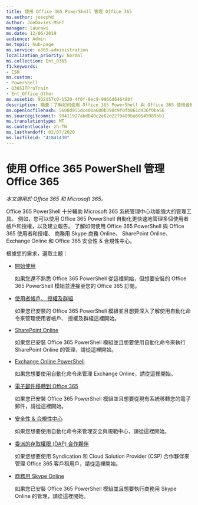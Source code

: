 ```yaml
---
title: 使用 Office 365 PowerShell 管理 Office 365
ms.author: josephd
author: JoeDavies-MSFT
manager: laurawi
ms.date: 12/06/2019
audience: Admin
ms.topic: hub-page
ms.service: o365-administration
localization_priority: Normal
ms.collection: Ent_O365
f1.keywords:
- CSH
ms.custom:
- PowerShell
- O365ITProTrain
- Ent_Office_Other
ms.assetid: 932d57c0-1520-4f0f-8ec9-9966d646480f
description: 摘要：了解如何使用 Office 365 PowerShell 與 Office 365 使用者和授權、商務用 Skype Online、SharePoint Online、Exchange Online 和 Office 365 安全與規範中心。
ms.openlocfilehash: 5608d955dc408a600b398c9f0fb061d436f0ba56
ms.sourcegitcommit: 99411927abdb40c2e82d2279489ba60545989bb1
ms.translationtype: MT
ms.contentlocale: zh-TW
ms.lasthandoff: 02/07/2020
ms.locfileid: "41841430"
---
```

# <a name="manage-office-365-with-office-365-powershell"></a>使用 Office 365 PowerShell 管理 Office 365

*本文適用於 Office 365 和 Microsoft 365。*

Office 365 PowerShell 十分輔助 Microsoft 365 系統管理中心功能強大的管理工具。 例如，您可以使用 Office 365 PowerShell 自動化更快速地管理多個使用者帳戶和授權，以及建立報告。 了解如何使用 Office 365 PowerShell 與 Office 365 使用者和授權、 商務用 Skype 商務 Online、 SharePoint Online、 Exchange Online 和 Office 365 安全性 & 合規性中心。
  
根據您的需求，選取主題：
  
- [開始使用](getting-started-with-office-365-powershell.md)

    如果您還不熟悉 Office 365 PowerShell 從這裡開始，但想要安裝的 Office 365 PowerShell 模組並連接至您的 Office 365 訂閱。

- [使用者帳戶、 授權及群組](manage-user-accounts-and-licenses-with-office-365-powershell.md)

    如果您已安裝的 Office 365 PowerShell 模組並且想要深入了解使用自動化命令來管理使用者帳戶、 授權及群組這裡開始。

- [SharePoint Online](https://docs.microsoft.com/office365/enterprise/powershell/manage-sharepoint-online-with-office-365-powershell)

    如果您已安裝 Office 365 PowerShell 模組並且想要使用自動化命令來執行 SharePoint Online 的管理，請從這裡開始。

- [Exchange Online PowerShell](https://docs.microsoft.com/powershell/exchange/exchange-online/exchange-online-powershell)

    如果您想要使用自動化命令來管理 Exchange Online，請從這裡開始。

- [電子郵件移轉到 Office 365](use-powershell-for-email-migration-to-office-365.md)

    如果您已安裝 Office 365 PowerShell 模組並且想要從現有系統移轉您的電子郵件，請從這裡開始。

- [安全性 & 合規性中心](https://docs.microsoft.com/powershell/exchange/office-365-scc/office-365-scc-powershell)

    如果您想要使用自動化命令來管理安全與規範中心，請從這裡開始。

- [委派的存取權限 (DAP) 合作夥伴](manage-office-365-with-windows-powershell-for-delegated-access-permissions-dap-p.md)

    如果您想要使用 Syndication 和 Cloud Solution Provider (CSP) 合作夥伴來管理 Office 365 客戶租用戶，請從這裡開始。

- [商務用 Skype Online](manage-skype-for-business-online-with-office-365-powershell.md)

    如果您已安裝 Office 365 PowerShell 模組並且想要執行商務用 Skype Online 的管理，請從這裡開始。
